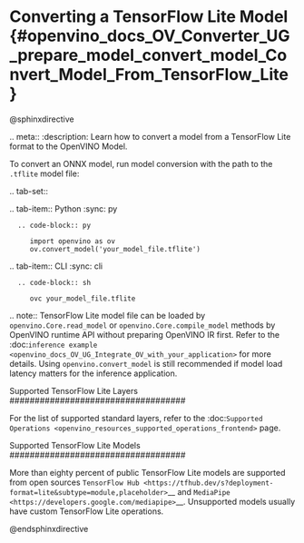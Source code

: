 # Converting a TensorFlow Lite Model {#openvino_docs_OV_Converter_UG_prepare_model_convert_model_Convert_Model_From_TensorFlow_Lite}

@sphinxdirective

.. meta::
   :description: Learn how to convert a model from a
                 TensorFlow Lite format to the OpenVINO Model.


To convert an ONNX model, run model conversion with the path to the ``.tflite`` model file:

.. tab-set::

   .. tab-item:: Python
      :sync: py

      .. code-block:: py

         import openvino as ov
         ov.convert_model('your_model_file.tflite')

   .. tab-item:: CLI
      :sync: cli

      .. code-block:: sh

         ovc your_model_file.tflite

.. note:: TensorFlow Lite model file can be loaded by ``openvino.Core.read_model`` or ``openvino.Core.compile_model`` methods by OpenVINO runtime API without preparing OpenVINO IR first. Refer to the :doc:`inference example <openvino_docs_OV_UG_Integrate_OV_with_your_application>` for more details. Using ``openvino.convert_model`` is still recommended if model load latency matters for the inference application.

Supported TensorFlow Lite Layers
###################################

For the list of supported standard layers, refer to the :doc:`Supported Operations <openvino_resources_supported_operations_frontend>` page.

Supported TensorFlow Lite Models
###################################

More than eighty percent of public TensorFlow Lite models are supported from open sources `TensorFlow Hub <https://tfhub.dev/s?deployment-format=lite&subtype=module,placeholder>`__ and `MediaPipe <https://developers.google.com/mediapipe>`__.
Unsupported models usually have custom TensorFlow Lite operations.

@endsphinxdirective

